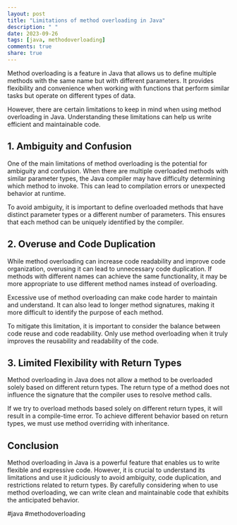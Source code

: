 ```yaml
---
layout: post
title: "Limitations of method overloading in Java"
description: " "
date: 2023-09-26
tags: [java, methodoverloading]
comments: true
share: true
---
```


Method overloading is a feature in Java that allows us to define multiple methods with the same name but with different parameters. It provides flexibility and convenience when working with functions that perform similar tasks but operate on different types of data.

However, there are certain limitations to keep in mind when using method overloading in Java. Understanding these limitations can help us write efficient and maintainable code.

## 1. Ambiguity and Confusion

One of the main limitations of method overloading is the potential for ambiguity and confusion. When there are multiple overloaded methods with similar parameter types, the Java compiler may have difficulty determining which method to invoke. This can lead to compilation errors or unexpected behavior at runtime.

To avoid ambiguity, it is important to define overloaded methods that have distinct parameter types or a different number of parameters. This ensures that each method can be uniquely identified by the compiler.

## 2. Overuse and Code Duplication

While method overloading can increase code readability and improve code organization, overusing it can lead to unnecessary code duplication. If methods with different names can achieve the same functionality, it may be more appropriate to use different method names instead of overloading.

Excessive use of method overloading can make code harder to maintain and understand. It can also lead to longer method signatures, making it more difficult to identify the purpose of each method.

To mitigate this limitation, it is important to consider the balance between code reuse and code readability. Only use method overloading when it truly improves the reusability and readability of the code.

## 3. Limited Flexibility with Return Types

Method overloading in Java does not allow a method to be overloaded solely based on different return types. The return type of a method does not influence the signature that the compiler uses to resolve method calls.

If we try to overload methods based solely on different return types, it will result in a compile-time error. To achieve different behavior based on return types, we must use method overriding with inheritance.

## Conclusion

Method overloading in Java is a powerful feature that enables us to write flexible and expressive code. However, it is crucial to understand its limitations and use it judiciously to avoid ambiguity, code duplication, and restrictions related to return types. By carefully considering when to use method overloading, we can write clean and maintainable code that exhibits the anticipated behavior.

#java #methodoverloading